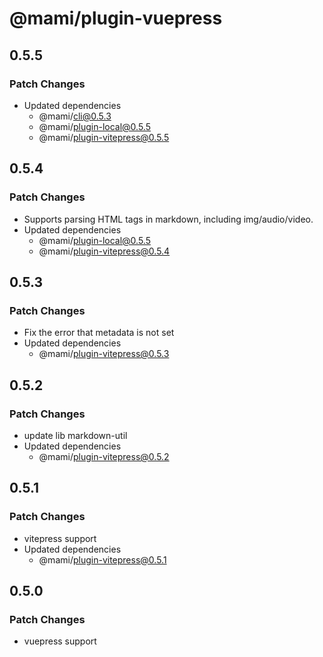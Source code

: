 # @mami/plugin-vuepress

## 0.5.5

### Patch Changes

- Updated dependencies
  - @mami/cli@0.5.3
  - @mami/plugin-local@0.5.5
  - @mami/plugin-vitepress@0.5.5

## 0.5.4

### Patch Changes

- Supports parsing HTML tags in markdown, including img/audio/video.
- Updated dependencies
  - @mami/plugin-local@0.5.5
  - @mami/plugin-vitepress@0.5.4

## 0.5.3

### Patch Changes

- Fix the error that metadata is not set
- Updated dependencies
  - @mami/plugin-vitepress@0.5.3

## 0.5.2

### Patch Changes

- update lib markdown-util
- Updated dependencies
  - @mami/plugin-vitepress@0.5.2

## 0.5.1

### Patch Changes

- vitepress support
- Updated dependencies
  - @mami/plugin-vitepress@0.5.1

## 0.5.0

### Patch Changes

- vuepress support
